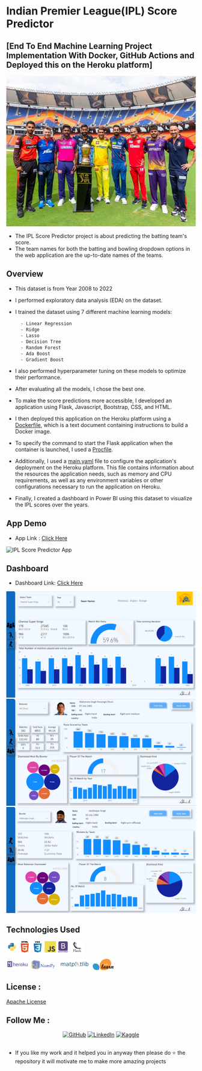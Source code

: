 
# Indian Premier League(IPL) Score Predictor 
## [End To End Machine Learning Project Implementation With Docker, GitHub Actions and Deployed this on the Heroku platform]

<img src="https://raw.githubusercontent.com/AdritPal08/IPL-Cricket-Score-Prediction-ML-Project-/main/readme_resources/IPL.jpg" width="750"  height="400" >


* The IPL Score Predictor project is about predicting the batting team's score.
* The team names for both the batting and bowling dropdown options in the web application are the up-to-date names of the teams.


## Overview

* This dataset is from Year 2008 to 2022
* I performed exploratory data analysis (EDA) on the dataset.
* I trained the dataset using 7 different machine learning models:
        
        - Linear Regression
        - Ridge
        - Lasso
        - Decision Tree
        - Random Forest
        - Ada Boost
        - Gradient Boost

* I also performed hyperparameter tuning on these models to optimize their performance.
* After evaluating all the models, I chose the best one.
* To make the score predictions more accessible, I developed an application using Flask, Javascript, Bootstrap, CSS, and HTML.
* I then deployed this application on the Heroku platform using a [Dockerfile](Dockerfile), which is a text document containing instructions to build a Docker image.
* To specify the command to start the Flask application when the container is launched, I used a [Procfile](Procfile).
* Additionally, I used a [main.yaml](/.github/workflows/main.yaml) file to configure the application's deployment on the Heroku platform. This file contains information about the resources the application needs, such as memory and CPU requirements, as well as any environment variables or other configurations necessary to run the application on Heroku.
* Finally, I created a dashboard in Power BI using this dataset to visualize the IPL scores over the years.

## App Demo
* App Link :  [Click Here](https://ipl-cricket-score-prediction.herokuapp.com/)

![IPL Score Predictor App](https://github.com/AdritPal08/IPL-Cricket-Score-Prediction-ML-Project-/blob/main/readme_resources/IPL%20Score%20Predictor%20App.gif)

## Dashboard
* Dashboard Link: [Click Here](https://app.powerbi.com/view?r=eyJrIjoiMGQ3MjQ2MTctMjUwNi00ZmI5LTkwNGItODZkYTUxYzUxOTdmIiwidCI6ImRmODY3OWNkLWE4MGUtNDVkOC05OWFjLWM4M2VkN2ZmOTVhMCJ9)

![S1](/readme_resources/dashboard/S1.png)
![S2](/readme_resources/dashboard/S2.png)
![S3](/readme_resources/dashboard/S3.png)

## Technologies Used
<code><img height="30" src="https://raw.githubusercontent.com/AdritPal08/IPL-Cricket-Score-Prediction-ML-Project-/main/readme_resources/python.png"></code>
<code><img height="30" src="https://raw.githubusercontent.com/AdritPal08/IPL-Cricket-Score-Prediction-ML-Project-/main/readme_resources/html.png"></code>
<code><img height="30" src="https://raw.githubusercontent.com/AdritPal08/IPL-Cricket-Score-Prediction-ML-Project-/main/readme_resources/css.png"></code>
<code><img height="30" src="https://raw.githubusercontent.com/AdritPal08/IPL-Cricket-Score-Prediction-ML-Project-/main/readme_resources/javascript.png"></code>
<code><img height="30" src="https://raw.githubusercontent.com/AdritPal08/IPL-Cricket-Score-Prediction-ML-Project-/main/readme_resources/Bootstrap.png"></code>
<code><img height="30" src="https://raw.githubusercontent.com/AdritPal08/IPL-Cricket-Score-Prediction-ML-Project-/main/readme_resources/flask.png"></code>

<code><img height="30" src="https://raw.githubusercontent.com/AdritPal08/IPL-Cricket-Score-Prediction-ML-Project-/main/readme_resources/heroku.png"></code>
<code><img height="30" src="https://raw.githubusercontent.com/AdritPal08/IPL-Cricket-Score-Prediction-ML-Project-/main/readme_resources/numpy.png"></code>
<code><img height="30" src="https://raw.githubusercontent.com/AdritPal08/IPL-Cricket-Score-Prediction-ML-Project-/main/readme_resources/matplotlib.png"></code>
<code><img height="30" src="https://raw.githubusercontent.com/AdritPal08/IPL-Cricket-Score-Prediction-ML-Project-/main/readme_resources/sikitlearn.png"></code>

## License :
[Apache License](LICENSE)

## Follow Me :
<div align="center">
    <a href="https://github.com/AdritPal08" target="_blank"><img src="https://img.shields.io/badge/-GitHub-black?style=flat-square&logo=github&colorB=555" alt="GitHub"></a>
    <a href="https://www.linkedin.com/in/adritpal/" target="_blank"><img src="https://img.shields.io/badge/-LinkedIn-blue?style=flat-square&logo=linkedin&logoColor=white&colorB=0077B5" alt="LinkedIn"></a>
    <a href="https://www.kaggle.com/adritpal08/" target="_blank"><img src="https://img.shields.io/badge/-Kaggle-teal?style=flat-square&logo=kaggle&logoColor=white&link=https://www.kaggle.com/adritpal08/" alt="Kaggle"></a>
</div>


## 
- If you like my work and it helped you in anyway then please do ⭐ the repository it will motivate me to make more amazing projects
